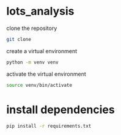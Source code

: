 # lots_analysis

clone the repository

```bash
git clone 
```

create a virtual environment

```bash
python -m venv venv
```

activate the virtual environment

```bash
source venv/bin/activate
```

# install dependencies

```bash
pip install -r requirements.txt
```
